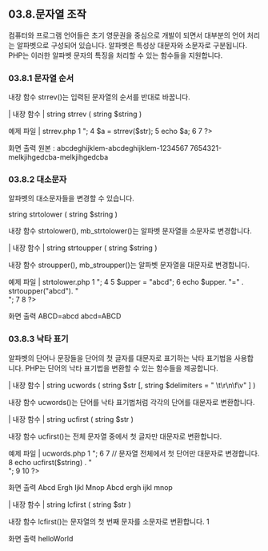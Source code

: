 
## 03.8.문자열 조작 
컴퓨터와 프로그램 언어들은 초기 영문권을 중심으로 개발이 되면서 대부분의 언어 처리 는 알파벳으로 구성되어 있습니다. 알파벳은 특성상 대문자와 소문자로 구분됩니다. 
PHP는 이러한 알파벳 문자의 특징을 처리할 수 있는 함수들을 지원합니다. 

### 03.8.1 문자열 순서 
내장 함수 strrev()는 입력된 문자열의 순서를 반대로 바꿉니다. 

| 내장 함수 | 
string strrev ( string $string ) 

예제 파일 | strrev.php 
1 <?php 2 $str = "abcdeghijklem-abcdeghijklem-1234567"; 3 echo "원본 : " . $str . "<br>"; 4 $a = strrev($str); 5 echo $a; 6 7 ?> 

화면 출력 
원본 : abcdeghijklem-abcdeghijklem-1234567 7654321-melkjihgedcba-melkjihgedcba 

### 03.8.2 대소문자 

알파벳의 대소문자들을 변경할 수 있습니다. 

string strtolower ( string $string ) 

내장 함수 strtolower(), mb_strtolower()는 알파벳 문자열을 소문자로 변경합니다. 

| 내장 함수 | 
string strtoupper ( string $string ) 

내장 함수 stroupper(), mb_stroupper()는 알파벳 문자열을 대문자로 변경합니다. 

예제 파일 | strtolower.php 
1 <?php 2 $lower = "ABCD"; 3 echo $lower. "=" . strtolower($lower). "<br>"; 4 5 $upper = "abcd"; 6 echo $upper. "=" . strtoupper("abcd"). "<br>"; 7 8 ?> 

화면 출력 
ABCD=abcd abcd=ABCD 

### 03.8.3 낙타 표기 
알파벳의 단어나 문장들을 단어의 첫 글자를 대문자로 표기하는 낙타 표기법을 사용합 
니다. PHP는 단어의 낙타 표기법을 변환할 수 있는 함수들을 제공합니다. 

| 내장 함수 | 
string ucwords ( string $str [, string $delimiters = " \t\r\n\f\v" ] ) 

내장 함수 ucwords()는 단어를 낙타 표기법처럼 각각의 단어를 대문자로 변환합니다. 

| 내장 함수 | 
string ucfirst ( string $str ) 

내장 함수 ucfirst()는 전체 문자열 중에서 첫 글자만 대문자로 변환합니다. 

예제 파일 | ucwords.php 
1 <?php 2 $string = "abcd ergh ijkl mnop"; 3 4 // 첫 단어를 대문자로 변경합니다. 5 echo ucwords($string) . "<br>"; 6 7 // 문자열 전체에서 첫 단어만 대문자로 변경합니다. 8 echo ucfirst($string) . "<br>"; 9 10 ?> 

화면 출력 
Abcd Ergh Ijkl Mnop Abcd ergh ijkl mnop 

| 내장 함수 | 
string lcfirst ( string $str ) 

내장 함수 lcfirst()는 문자열의 첫 번째 문자를 소문자로 변환합니다. 
1  <?php  
2  $str = 'HelloWorld';  
3  $str = lcfirst($str);  
4  echo $str;  
5  
6  ?>  

화면 출력 
helloWorld 


